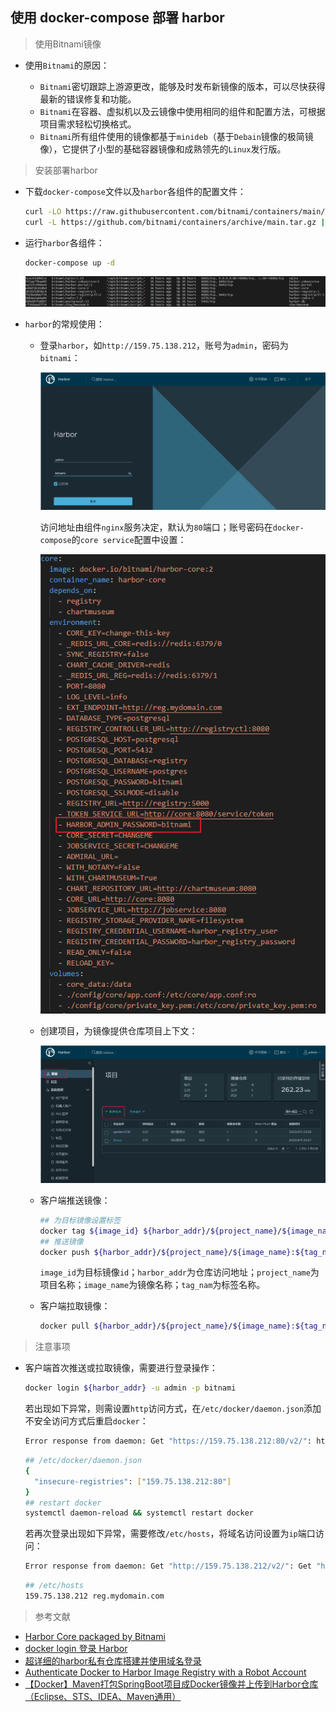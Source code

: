 ## 使用 docker-compose 部署 harbor

> 使用Bitnami镜像

* 使用```Bitnami```的原因：
  
  * ```Bitnami```密切跟踪上游源更改，能够及时发布新镜像的版本，可以尽快获得最新的错误修复和功能。
  * ```Bitnami```在容器、虚拟机以及云镜像中使用相同的组件和配置方法，可根据项目需求轻松切换格式。
  * ```Bitnami```所有组件使用的镜像都基于```minideb```（基于```Debain```镜像的极简镜像），它提供了小型的基础容器镜像和成熟领先的```Linux```发行版。

> 安装部署harbor

* 下载```docker-compose```文件以及```harbor```各组件的配置文件：

  ```bash
  curl -LO https://raw.githubusercontent.com/bitnami/containers/main/bitnami/harbor-portal/docker-compose.yml
  curl -L https://github.com/bitnami/containers/archive/main.tar.gz | tar xz --strip=2 containers-main/bitnami/harbor-portal && cp -RL harbor-portal/config . && rm -rf harbor-portal
  ```

* 运行```harbor```各组件：

  ```bash
  docker-compose up -d
  ```

  ![](https://raw.githubusercontent.com/Garden12138/picbed-cloud/main/minikube/Snipaste_2023-04-13_11-37-02.png) 

* ```harbor```的常规使用：
  
  * 登录```harbor```，如```http://159.75.138.212```，账号为```admin```，密码为```bitnami```：

    ![](https://raw.githubusercontent.com/Garden12138/picbed-cloud/main/minikube/Snipaste_2023-04-13_15-33-30.png)

    访问地址由组件```nginx```服务决定，默认为```80```端口；账号密码在```docker-compose```的```core service```配置中设置：

    ![](https://raw.githubusercontent.com/Garden12138/picbed-cloud/main/minikube/Snipaste_2023-04-13_15-38-15.png)
  
  * 创建项目，为镜像提供仓库项目上下文：

    ![](https://raw.githubusercontent.com/Garden12138/picbed-cloud/main/minikube/Snipaste_2023-04-13_15-44-59.png)
  
  * 客户端推送镜像：

    ```bash
    ## 为目标镜像设置标签
    docker tag ${image_id} ${harbor_addr}/${project_name}/${image_name}:${tag_name}
    ## 推送镜像
    docker push ${harbor_addr}/${project_name}/${image_name}:${tag_name}
    ```

    ```image_id```为目标镜像```id```；```harbor_addr```为仓库访问地址；```project_name```为项目名称；```image_name```为镜像名称；```tag_nam```为标签名称。
  
  * 客户端拉取镜像：

    ```bash
    docker pull ${harbor_addr}/${project_name}/${image_name}:${tag_name}
    ```

> 注意事项

* 客户端首次推送或拉取镜像，需要进行登录操作：

  ```bash
  docker login ${harbor_addr} -u admin -p bitnami
  ```

  若出现如下异常，则需设置```http```访问方式，在```/etc/docker/daemon.json```添加不安全访问方式后重启```docker```：

  ```bash
  Error response from daemon: Get "https://159.75.138.212:80/v2/": http: server gave HTTP response to HTTPS client
  ```

  ```bash
  ## /etc/docker/daemon.json
  {
    "insecure-registries": ["159.75.138.212:80"]
  }
  ## restart docker
  systemctl daemon-reload && systemctl restart docker
  ```
  
  若再次登录出现如下异常，需要修改```/etc/hosts```，将域名访问设置为```ip```端口访问：
  
  ```bash
  Error response from daemon: Get "http://159.75.138.212/v2/": Get "http://reg.mydomain.com/service/token?account=admin&client_id=docker&offline_token=true&service=harbor-registry": dial tcp: lookup reg.mydomain.com on 183.60.83.19:53: no such host
  ```

  ```bash
  ## /etc/hosts
  159.75.138.212 reg.mydomain.com
  ```

> 参考文献

* [Harbor Core packaged by Bitnami](https://hub.docker.com/r/bitnami/harbor-core)
* [docker login 登录 Harbor](https://randyou.github.io/2020/06/16/docker-login-harbor/index.html)
* [超详细的harbor私有仓库搭建并使用域名登录](https://blog.csdn.net/weixin_45231541/article/details/125556143)
* [Authenticate Docker to Harbor Image Registry with a Robot Account](https://veducate.co.uk/authenticate-docker-harbor-robot/)
* [【Docker】Maven打包SpringBoot项目成Docker镜像并上传到Harbor仓库（Eclipse、STS、IDEA、Maven通用）](https://www.cnblogs.com/binghe001/p/12810675.html)